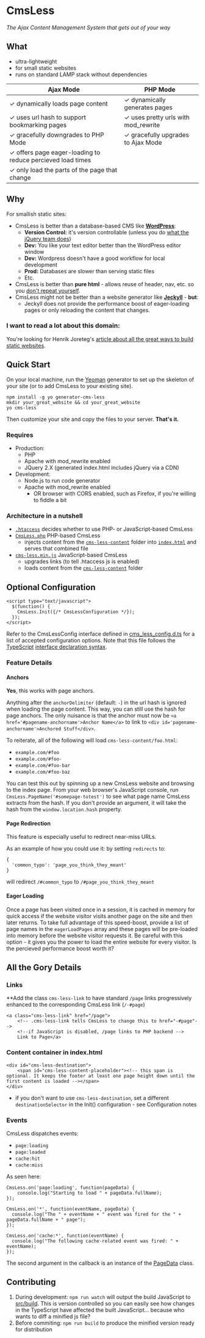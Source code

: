# CmsLess
_The Ajax Content Management System that gets out of your way_

## What

* ultra-lightweight 
* for small static websites
* runs on standard LAMP stack without dependencies

| Ajax Mode | PHP Mode |
|-----------|----------|
| ✓ dynamically loads page content | ✓ dynamically generates pages
| ✓ uses url hash to support bookmarking pages | ✓ uses pretty urls with mod_rewrite
| ✓ gracefully downgrades to PHP Mode | ✓ gracefully upgrades to Ajax Mode
| ✓ offers page eager-loading to reduce percieved load times
| ✓ only load the parts of the page that change

## Why

For smallish static sites:

* CmsLess is better than a database-based CMS like [**WordPress**](https://wordpress.com/):
	* **Version Control:** it's version controllable (unless you do [what the jQuery team does](https://contribute.jquery.org/web-sites/))
	* **Dev:** You like your text editor better than the WordPress editor window
	* **Dev:** Wordpress doesn't have a good workflow for local development
	* **Prod:** Databases are slower than serving static files
	* Etc.
* CmsLess is better than **pure html** - allows reuse of header, nav, etc. so you [don't repeat yourself](http://programmer.97things.oreilly.com/wiki/index.php/Don't_Repeat_Yourself).
* CmsLess might not be better than a website generator like [**Jeckyll**](https://jekyllrb.com/) - **but**:
	* Jeckyll does not provide the performance boost of eager-loading pages or only reloading the content that changes. 

### I want to read a lot about this domain:
You're looking for Henrik Joreteg's [article about all the great ways to build static websites](https://blog.andyet.com/2015/05/18/lazymorphic-apps-bringing-back-static-web/).


## Quick Start

On your local machine, run the [Yeoman](http://yeoman.io/) generator to set up the skeleton of your site (or to add CmsLess to your existing site). 

    npm install -g yo generator-cms-less
    mkdir your_great_website && cd your_great_website
    yo cms-less 
    
Then customize your site and copy the files to your server. **That's it.**

### Requires
* Production:
	* PHP 
	* Apache with mod_rewrite enabled
	* JQuery 2.X (generated index.html includes jQuery via a CDN)
* Development:
	* Node.js to run code generator 
	* Apache with mod_rewrite enabled 
		* OR browser with CORS enabled, such as Firefox, if you're willing to fiddle a bit

### Architecture in a nutshell

* [`.htaccess`](generators/app/templates/.htaccess) decides whether to use PHP- or JavaScript-based CmsLess
* [`CmsLess.php`](generators/app/templates/cms-less-content/CmsLess.php) PHP-based CmsLess
	* injects content from the [`cms-less-content`](generators/app/templates/cms-less-content) folder into [`index.html`](generators/app/templates/index.html) and serves that combined file
* [`cms-less.min.js`](generators/app/templates/js/lib/cms-less.min.js) JavaScript-based CmsLess
	* upgrades links (to tell .htaccess js is enabled)
	* loads content from the [`cms-less-content`](generators/app/templates/cms-less-content) folder

## Optional Configuration

    <script type="text/javascript">
      $(function() {
        CmsLess.Init({/* CmsLessConfiguration */});
      });
    </script>
   

Refer to the CmsLessConfig interface defined in [cms_less_config.d.ts](src/cms_less_config.d.ts) for a list of accepted configuration options. Note that this file follows the [TypeScript](https://www.typescriptlang.org/) [interface declaration syntax](https://basarat.gitbooks.io/typescript/content/docs/types/interfaces.html).

### Feature Details
#### Anchors
**Yes**, this works with page anchors. 

Anything after the `anchorDelimiter` (default: `-`) in the url hash is ignored when loading the page content. This way, you can still use the hash for page anchors. The only nuisance is that the anchor must now be `<a href='#pagename-anchorname'>Anchor Name</a>` to link to `<div id='pagename-anchorname'>Anchored Stuff</div>`. 

To reiterate, all of the following will load `cms-less-content/foo.html`:

* `example.com/#foo`
* `example.com/#foo-`
* `example.com/#foo-bar`
* `example.com/#foo-baz`

You can test this out by spinning up a new CmsLess website and browsing to the index page. From your web browser's JavaScript console, run `CmsLess.PageName('#somepage-totest')` to see what page name CmsLess extracts from the hash. If you don't provide an argument, it will take the hash from the `window.location.hash` property. 


#### Page Redirection
This feature is especially useful to redirect near-miss URLs. 

As an example of how you could use it: by setting `redirects` to:

    { 
      'common_typo': 'page_you_think_they_meant' 
    }

will redirect `/#common_typo` to `/#page_you_think_they_meant`

#### Eager Loading
Once a page has been visited once in a session, it is cached in memory for quick access if the website visitor visits another page on the site and then later returns. To take full advantage of this speed-boost, provide a list of page names in the `eagerLoadPages` array and these pages will be pre-loaded into memory before the website visitor requests it. Be careful with this option - it gives you the power to load the entire website for every visitor. Is the percieved performance boost worth it? 

## All the Gory Details
    
### Links
**Add the class `cms-less-link` to have standard `/page` links progressively enhanced to the corresponding CmsLess link (`/-#page`)

    <a class="cms-less-link" href="/page">
    	<!-- .cms-less-link tells CmsLess to change this to href="-#page"-->
    	<!--if JavaScript is disabled, /page links to PHP backend -->
    	Link to Page</a>
    
### Content container in index.html

    <div id="cms-less-destination">
    	<span id="cms-less-content-placeholder"><!-- this span is optional. It keeps the footer at least one page height down until the first content is loaded --></span>
    </div>

* if you don't want to use `cms-less-destination`, set a different `destinationSelector` in the Init() configuration - see Configuration notes

### Events
CmsLess dispatches events: 

* `page:loading`
* `page:loaded`
* `cache:hit`
* `cache:miss`

As seen here: 

    CmsLess.on('page:loading', function(pageData) {
        console.log("Starting to load " + pageData.fullName);
    });

    CmsLess.on('*', function(eventName, pageData) {
      console.log("The " + eventName + " event was fired for the " + pageData.fullName + " page");
    });

    CmsLess.on('cache:*', function(eventName) {
      console.log("The following cache-related event was fired: " + eventName);
    });

The second argument in the callback is an instance of the [PageData](src/page_data.ts) class. 
    

## Contributing

1. During development: `npm run watch` will output the build JavaScript to [src/build](src/build). This is version controlled so you can easily see how changes in the TypeScript have affected the built JavaScript... because who wants to diff a minified js file? 
2. Before commiting: `npm run build` to produce the minified version ready for distribution

